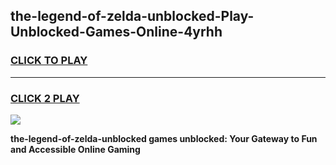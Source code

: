 
## the-legend-of-zelda-unblocked-Play-Unblocked-Games-Online-4yrhh
<h3>
<a href="https://premium76.site?title=the-legend-of-zelda-unblocked&ref=25A">CLICK TO PLAY</a></h3>
<hr>

<h3>
<a href="https://premium76.site?title=the-legend-of-zelda-unblocked&ref=25A">CLICK 2 PLAY</a>
  
</h3>

<a href="https://premium76.site?title=the-legend-of-zelda-unblocked&ref=25A"><img src="https://clearcache.store/games.png"></a>


**the-legend-of-zelda-unblocked games unblocked: Your Gateway to Fun and Accessible Online Gaming**
